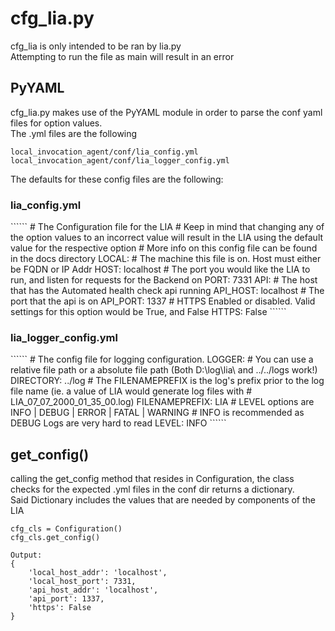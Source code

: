 <h1>cfg_lia.py</h1>
cfg_lia is only intended to be ran by lia.py
<br>
Attempting to run the file as main will result in an error<br>
<h2>PyYAML</h2>
cfg_lia.py makes use of the PyYAML module in order to parse the conf yaml files for option values.
<br>
The .yml files are the following
<br>

``````
local_invocation_agent/conf/lia_config.yml
local_invocation_agent/conf/lia_logger_config.yml
``````
The defaults for these config files are the following:
<h3>lia_config.yml</h3>
``````
# The Configuration file for the LIA
# Keep in mind that changing any of the option values to an incorrect value will result in the LIA using the default value for the respective option
# More info on this config file can be found in the docs directory
LOCAL:
  # The machine this file is on. Host must either be FQDN or IP Addr
  HOST: localhost
  # The port you would like the LIA to run, and listen for requests for the Backend on
  PORT: 7331
API:
  # The host that has the Automated health check api running
  API_HOST: localhost
  # The port that the api is on
  API_PORT: 1337
  # HTTPS Enabled or disabled. Valid settings for this option would be True, and False
  HTTPS: False
``````

<h3>lia_logger_config.yml</h3>
``````
# The config file for logging configuration.
LOGGER:
  # You can use a relative file path or a absolute file path (Both D:\log\lia\ and ../../logs work!)
  DIRECTORY: ../log
  # The FILENAMEPREFIX is the log's prefix prior to the log file name (ie. a value of LIA would generate log files with
  # LIA_07_07_2000_01_35_00.log)
  FILENAMEPREFIX: LIA
  # LEVEL options are INFO | DEBUG | ERROR | FATAL | WARNING
  # INFO is recommended as DEBUG Logs are very hard to read
  LEVEL: INFO
``````

<h2>get_config()</h3>

calling the get_config method  that resides in Configuration, the class checks for the expected .yml files in the conf dir
returns a dictionary.
<br>
Said Dictionary includes the values that are needed by components of the LIA
``````
cfg_cls = Configuration()
cfg_cls.get_config()

Output:
{
    'local_host_addr': 'localhost',
    'local_host_port': 7331,
    'api_host_addr': 'localhost',
    'api_port': 1337,
    'https': False
}
``````



